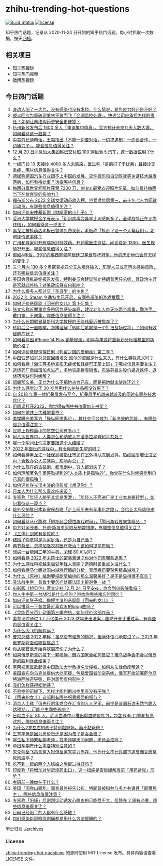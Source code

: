 # zhihu-trending-hot-questions

[![Build Status](https://github.com/justjavac/zhihu-trending-hot-questions/workflows/ci/badge.svg?branch=master)](https://github.com/justjavac/zhihu-trending-hot-questions/actions)
[![license](https://img.shields.io/github/license/justjavac/zhihu-trending-hot-questions)](https://github.com/justjavac/zhihu-trending-hot-questions/blob/master/LICENSE)

知乎热门话题，记录从 2020-11-24
日开始的知乎热门话题。每小时抓取一次数据，按天[归档](./archives)。

## 相关项目

- [知乎热搜榜](https://github.com/justjavac/zhihu-trending-top-search)
- [知乎热门视频](https://github.com/justjavac/zhihu-trending-hot-video)
- [微博热搜榜](https://github.com/justjavac/weibo-trending-hot-search)

## 今日热门话题

<!-- BEGIN -->
<!-- 最后更新时间 Sat Dec 24 2022 10:27:12 GMT+0800 (China Standard Time) -->

1. [身边人阳了一大片，没有感染也没有发烧，什么情况，是免疫力好还是不好？](https://www.zhihu.com/question/572857647)
1. [顺丰回应包裹破洞美林不翼而飞「会调监控处理」，快递公司应承担怎样的责任？如何让网络购药更安全更便捷？](https://www.zhihu.com/question/574110766)
1. [杭州新政发布后 1600 多人「申请集中隔离」，官方预计未来几天人数大增，如何看待这一趋势？](https://www.zhihu.com/question/573969686)
1. [中美外长通电话，王毅指出「不能一边要对话，一边搞遏制；一边谈合作，一边捅刀子」，哪些信息值得关注？](https://www.zhihu.com/question/574066896)
1. [12 月 20 日消息恒大集团称已交付超 100 辆恒驰 5 汽车，这一数据说明了什么？](https://www.zhihu.com/question/573391908)
1. [一线门诊 10 天接诊 4000 多人未感染，医生称「提前打了干扰素」且接诊无重症，哪些信息值得关注？](https://www.zhihu.com/question/574024341)
1. [德媒称德国汽车行业跟不上中国的发展，软件娱乐和自动驾驶等关键技术越发落后，如何看待此事？透露哪些信息？](https://www.zhihu.com/question/574113902)
1. [梅西分享世界杯照片获赞 7200 万，创 Ins 最受欢迎照片纪录，如何看待梅西当下在体育界的影响力？](https://www.zhihu.com/question/574014631)
1. [福布斯公布 2022 全球女运动员收入榜，谷爱凌位居第三，前十名七人为网球运动员，有哪些信息值得关注？](https://www.zhihu.com/question/574038297)
1. [如何评价宋仲基新剧《财阀家的小儿子》？](https://www.zhihu.com/question/567804223)
1. [香港大学教授金冬雁表示「新冠病毒变异率比流感低多了，全球疫情正在走向终结」，如何看待这一说法？](https://www.zhihu.com/question/574101977)
1. [黑龙江被抢药店老板已暂停免费发药，老板称「抢走了没一个人帮我们」，如何评价该事件？](https://www.zhihu.com/question/573980257)
1. [广州和睦家可开辉瑞新冠特效药，开药需医生评估，问诊费近 1300，医生视情况开出，哪些信息值得关注？](https://www.zhihu.com/question/574113881)
1. [假如4年后，39岁的梅西带领阿根廷卫冕世界杯冠军，他的历史地位会有怎样的变化？](https://www.zhihu.com/question/573639310)
1. [三个月内 130 多个奥密克戎亚分支从境外输入，阳康人员或有再次感染风险，还有哪些信息值得关注？](https://www.zhihu.com/question/573606249)
1. [美国会骚乱最终报告发布，特别委员会建议禁止特朗普再任总统，其政治生涯是否就此终结？对美政坛将有何影响？](https://www.zhihu.com/question/574117056)
1. [为什么很多人都讨厌「圣母型」的主角？](https://www.zhihu.com/question/312020466)
1. [2022 年 Steam 冬季特卖已开启，有哪些超值的游戏推荐？](https://www.zhihu.com/question/573932947)
1. [如何评价悬疑剧《回来的女儿》第 1-5 集？](https://www.zhihu.com/question/574120431)
1. [张文宏称近期重症多是因为感染率高，建议老年人每天吃两个鸡蛋，勤洗手、戴口罩、不聚集，哪些信息值得关注？](https://www.zhihu.com/question/573976412)
1. [为什么长期假冒莫斯科大学教授的王晓伟最近被抛弃了？](https://www.zhihu.com/question/572991331)
1. [转阴后会一直咳嗽，怎样理解「转阴后咳嗽是一个打扫战场过程」？如何有效缓解症状？](https://www.zhihu.com/question/573780621)
1. [如何看待因 iPhone 14 Plus 销量惨淡，明年苹果或将重新划分标准机型的功能价格？](https://www.zhihu.com/question/573241270)
1. [如何评价悬疑惊悚日剧《弥留之国的爱丽丝》第二季？](https://www.zhihu.com/question/573844326)
1. [中国驻芝加哥总领馆回赠埃文·凯尔的瓷器是什么来头，有什么特殊意义吗？](https://www.zhihu.com/question/568028420)
1. [如何看待「浙江等多地宣布无症状和轻症可正常上班」？哪些信息需要关注？](https://www.zhihu.com/question/573270084)
1. [退烧药厂商加班加点生产，多地实施拆零销售，布洛芬巨头股价逼近跌停，退烧药短缺何时缓解？](https://www.zhihu.com/question/573468648)
1. [貂蝉那么美，王允为什么不把她占为己有，而是把她献出使连环计？](https://www.zhihu.com/question/365579996)
1. [为什么感觉过了 30 岁后用什么护肤品都没效果了？](https://www.zhihu.com/question/570425543)
1. [自 2018 年第一款折叠屏发布至今，折叠屏手机越来越普及的同时有哪些技术优化？](https://www.zhihu.com/question/573842774)
1. [用阅读打开2023，你觉得有哪些书值得加入书架？](https://www.zhihu.com/question/573838149)
1. [如何在地铁上优雅地看书？](https://www.zhihu.com/question/30011413)
1. [美媒曝光美军方「操纵网络舆论」，其社交平台成为「新冷战的武器」，有哪些信息值得注意？](https://www.zhihu.com/question/573969479)
1. [世界上规模最小的航空公司有多小？](https://www.zhihu.com/question/572817672)
1. [阿凡达世界中，人类怎么和纳威人在潘多拉星球和平共处？](https://www.zhihu.com/question/573601203)
1. [哪一个瞬间让你决定要跟这个人结婚？](https://www.zhihu.com/question/567979026)
1. [2022 年面世的游戏中，有令你感到失望的吗？](https://www.zhihu.com/question/572307828)
1. [如何看待黑龙江一社保局被指让市民在室外排队冻到发抖，热线回复若让进室内「会致办公人员感染，影响办公」？](https://www.zhihu.com/question/573818599)
1. [为什么现在的古装剧、都市剧中，穷人都消失了？](https://www.zhihu.com/question/477747372)
1. [如何理解著名作家蒋勋提到的“人本质上是孤独的”，你曾在什么时候感觉到自己真的很孤独？](https://www.zhihu.com/question/573877138)
1. [如何评价许光汉主演的电影版《想见你》？](https://www.zhihu.com/question/573577340)
1. [日本人为什么那么喜欢吃米饭？](https://www.zhihu.com/question/320293062)
1. [专家称「年轻人躺平其实是发泄」，「年轻人不愿进厂是工业本身要转型」，如何看待这一观点？](https://www.zhihu.com/question/574106747)
1. [俄外交部批日本新安保战略「走上前所未有军事化之路」，会给亚太局势带来什么风险？](https://www.zhihu.com/question/573973997)
1. [如何看待马化腾称「短视频会侵蚀游戏时间」，「腾讯游戏要聚焦精品」?](https://www.zhihu.com/question/573846903)
1. [中方对余茂春、托德·斯坦恩采取反制裁措施，有哪些信息值得关注？](https://www.zhihu.com/question/574002682)
1. [《三体》到底有多惊艳？](https://www.zhihu.com/question/352509340)
1. [结婚了你觉得是为家庭活，还是为自己活？](https://www.zhihu.com/question/561234999)
1. [两节将至，怎样加强农村医疗救治？该如何提前布局？](https://www.zhihu.com/question/573989469)
1. [想买一台能用三年的手机，荣耀 80 可以吗？](https://www.zhihu.com/question/574032413)
1. [如何看待 2022 年末院士的密集离世？你对他们有哪些追思？](https://www.zhihu.com/question/574102474)
1. [为什么游戏电视越来越受年轻人青睐？选购时该重点关注什么？](https://www.zhihu.com/question/574101164)
1. [如何看待马化腾对国内游戏行情的分析，表示腾讯要聚焦精品游戏？](https://www.zhihu.com/question/573848056)
1. [为什么《原神》编剧要把剧情编排的那么温馨美好？是不是显得很不真实？](https://www.zhihu.com/question/573791120)
1. [普法战争后，普鲁士要怎样处置法国才能避免一战 ？](https://www.zhihu.com/question/556369936)
1. [电影版《想见你》官宣定档 12 月 24 日平安夜，你会到电影院看吗？](https://www.zhihu.com/question/573247650)
1. [你人生中第一台MP3是什么样的？带给你哪些难忘的回忆？](https://www.zhihu.com/question/573891499)
1. [如何评价张子枫、梅婷主演的悬疑剧《回来的女儿》？](https://www.zhihu.com/question/571072361)
1. [可以推荐一下各位最近喜欢听的kpop曲吗？](https://www.zhihu.com/question/573770472)
1. [《灵能百分百》动画第三季完结，如何评价这部作品？](https://www.zhihu.com/question/573704579)
1. [美参议院通过 1.7 万亿美元 2023 财年支出法案，国防开支比重过半，有哪些内容值得关注？](https://www.zhihu.com/question/573976280)
1. [为什么大飞机航程远？](https://www.zhihu.com/question/573354281)
1. [普京总结 2022 年称「虽然没有理想的情况，但满怀信心地度过了」，2023 年俄罗斯将面临哪些挑战？](https://www.zhihu.com/question/574020492)
1. [你从哪首歌开始喜欢周杰伦？为什么？](https://www.zhihu.com/question/568655131)
1. [如果俄罗斯真的投下一颗核弹，西方国家会如何反应？俄乌战争会不会以俄罗斯的胜利就此结束？](https://www.zhihu.com/question/573892650)
1. [劳荣枝家属欲起诉中国政法大学教授名誉侵权，如何从法律角度解读？](https://www.zhihu.com/question/573765387)
1. [美国宣布向乌克兰提供大批军援，包括爱国者防空系统，俄军开始部署萨尔马特洲际弹道导弹，将对局势有何影响？](https://www.zhihu.com/question/573721238)
1. [我们怎样获得松弛感？](https://www.zhihu.com/question/571235453)
1. [不验枪的前提下，怎样才能判断出枪里有没有子弹？](https://www.zhihu.com/question/572926882)
1. [《回来的女儿》这部剧有哪些细思极恐的细节？](https://www.zhihu.com/question/573613962)
1. [消息人士称「俄央行明年或会在汇市购入人民币，前提是该国石油天然气收入达预期」，可能产生哪些影响？](https://www.zhihu.com/question/574092352)
1. [日献血不足 80 人，武汉血液中心推出献血防疫礼包，包含 N95 口罩和抗原试剂，哪些信息值得关注？](https://www.zhihu.com/question/573975967)
1. [为什么2岁左右的孩子特别黏妈妈，而不黏爸爸？](https://www.zhihu.com/question/572525450)
1. [生育率低是因为房价贵还是因为孩子是吞金兽？](https://www.zhihu.com/question/572135863)
1. [学生私下频繁私聊老师，找老师聊天问问题，老师会烦吗？](https://www.zhihu.com/question/573010821)
1. [孕妇孕期有什么需要特别注意的？](https://www.zhihu.com/question/568300769)
1. [宋元帅岳飞虽含冤入狱但岳家军实力尚存，他为什么不允许部下造反而甘愿冤死风波亭？](https://www.zhihu.com/question/573443573)
1. [吃不到一起的两个人结婚之后能过得好吗？](https://www.zhihu.com/question/568388211)
1. [印度称「将增加对华退烧药出口」，这一措施是否能缓解当前「用药紧张」形势？](https://www.zhihu.com/question/573978388)
1. [考研前一晚你在干什么？](https://www.zhihu.com/question/436373743)
1. [美国「国会山骚乱」调查最终报告公布，特朗普被指参与多方共谋且「颠覆民主」，哪些信息值得注意？](https://www.zhihu.com/question/574043333)
1. [专家称「阳康」后剧烈运动诱发心肌炎的可能性不大，但静养 2 周有必要，哪些信息值得关注？](https://www.zhihu.com/question/574068525)
1. [目前已经阳了的人都有什么感触？](https://www.zhihu.com/question/572710148)
1. [你们感染新冠喉咙刺痛都是用什么方法缓解的？](https://www.zhihu.com/question/573445828)

<!-- END -->

历史归档 [./archives](./archives)

### License

[zhihu-trending-hot-questions](https://github.com/justjavac/zhihu-trending-hot-questions)
的源码使用 MIT License 发布。具体内容请查看 [LICENSE](./LICENSE) 文件。
